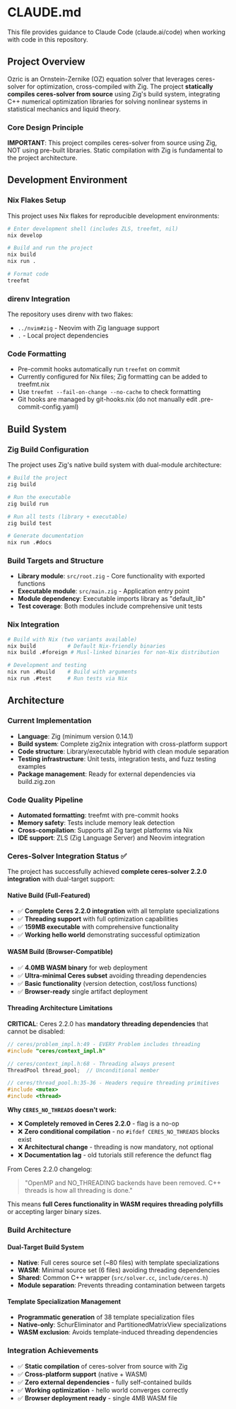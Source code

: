 # CLAUDE.md

This file provides guidance to Claude Code (claude.ai/code) when working with code in this repository.

## Project Overview

Ozric is an Ornstein-Zernike (OZ) equation solver that leverages ceres-solver for optimization, cross-compiled with Zig. The project **statically compiles ceres-solver from source** using Zig's build system, integrating C++ numerical optimization libraries for solving nonlinear systems in statistical mechanics and liquid theory.

### Core Design Principle
**IMPORTANT**: This project compiles ceres-solver from source using Zig, NOT using pre-built libraries. Static compilation with Zig is fundamental to the project architecture.

## Development Environment

### Nix Flakes Setup
This project uses Nix flakes for reproducible development environments:

```bash
# Enter development shell (includes ZLS, treefmt, nil)
nix develop

# Build and run the project
nix build
nix run .

# Format code
treefmt
```

### direnv Integration
The repository uses direnv with two flakes:
- `../nvim#zig` - Neovim with Zig language support
- `.` - Local project dependencies

### Code Formatting
- Pre-commit hooks automatically run `treefmt` on commit
- Currently configured for Nix files; Zig formatting can be added to treefmt.nix
- Use `treefmt --fail-on-change --no-cache` to check formatting
- Git hooks are managed by git-hooks.nix (do not manually edit .pre-commit-config.yaml)

## Build System

### Zig Build Configuration
The project uses Zig's native build system with dual-module architecture:

```bash
# Build the project
zig build

# Run the executable
zig build run

# Run all tests (library + executable)
zig build test

# Generate documentation
nix run .#docs
```

### Build Targets and Structure
- **Library module**: `src/root.zig` - Core functionality with exported functions
- **Executable module**: `src/main.zig` - Application entry point
- **Module dependency**: Executable imports library as "default_lib"
- **Test coverage**: Both modules include comprehensive unit tests

### Nix Integration
```bash
# Build with Nix (two variants available)
nix build          # Default Nix-friendly binaries
nix build .#foreign # Musl-linked binaries for non-Nix distribution

# Development and testing
nix run .#build    # Build with arguments
nix run .#test     # Run tests via Nix
```

## Architecture

### Current Implementation
- **Language**: Zig (minimum version 0.14.1)
- **Build system**: Complete zig2nix integration with cross-platform support
- **Code structure**: Library/executable hybrid with clean module separation
- **Testing infrastructure**: Unit tests, integration tests, and fuzz testing examples
- **Package management**: Ready for external dependencies via build.zig.zon

### Code Quality Pipeline
- **Automated formatting**: treefmt with pre-commit hooks
- **Memory safety**: Tests include memory leak detection
- **Cross-compilation**: Supports all Zig target platforms via Nix
- **IDE support**: ZLS (Zig Language Server) and Neovim integration

### Ceres-Solver Integration Status ✅

The project has successfully achieved **complete ceres-solver 2.2.0 integration** with dual-target support:

#### **Native Build (Full-Featured)**
- ✅ **Complete Ceres 2.2.0 integration** with all template specializations
- ✅ **Threading support** with full optimization capabilities  
- ✅ **159MB executable** with comprehensive functionality
- ✅ **Working hello world** demonstrating successful optimization

#### **WASM Build (Browser-Compatible)**
- ✅ **4.0MB WASM binary** for web deployment
- ✅ **Ultra-minimal Ceres subset** avoiding threading dependencies
- ✅ **Basic functionality** (version detection, cost/loss functions)
- ✅ **Browser-ready** single artifact deployment

#### **Threading Architecture Limitations**

**CRITICAL**: Ceres 2.2.0 has **mandatory threading dependencies** that cannot be disabled:

```cpp
// ceres/problem_impl.h:49 - EVERY Problem includes threading
#include "ceres/context_impl.h"

// ceres/context_impl.h:68 - Threading always present  
ThreadPool thread_pool;  // Unconditional member

// ceres/thread_pool.h:35-36 - Headers require threading primitives
#include <mutex>
#include <thread>
```

**Why `CERES_NO_THREADS` doesn't work:**
- ❌ **Completely removed in Ceres 2.2.0** - flag is a no-op
- ❌ **Zero conditional compilation** - no `#ifdef CERES_NO_THREADS` blocks exist
- ❌ **Architectural change** - threading is now mandatory, not optional
- ❌ **Documentation lag** - old tutorials still reference the defunct flag

From Ceres 2.2.0 changelog:
> "OpenMP and NO_THREADING backends have been removed. C++ threads is how all threading is done."

This means **full Ceres functionality in WASM requires threading polyfills** or accepting larger binary sizes.

### Build Architecture

#### **Dual-Target Build System**
- **Native**: Full ceres source set (~80 files) with template specializations
- **WASM**: Minimal source set (6 files) avoiding threading dependencies  
- **Shared**: Common C++ wrapper (`src/solver.cc`, `include/ceres.h`)
- **Module separation**: Prevents threading contamination between targets

#### **Template Specialization Management**
- **Programmatic generation** of 38 template specialization files
- **Native-only**: SchurEliminator and PartitionedMatrixView specializations
- **WASM exclusion**: Avoids template-induced threading dependencies

### Integration Achievements
- ✅ **Static compilation** of ceres-solver from source with Zig
- ✅ **Cross-platform support** (native + WASM)
- ✅ **Zero external dependencies** - fully self-contained builds
- ✅ **Working optimization** - hello world converges correctly
- ✅ **Browser deployment ready** - single 4MB WASM file